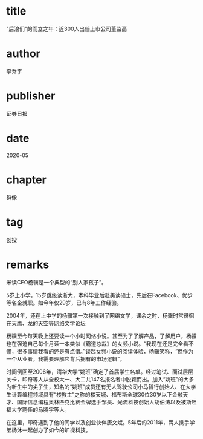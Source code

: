 # title
"后浪们"的而立之年：近300人出任上市公司董监高

# author
李乔宇

# publisher
证券日报

# date
2020-05

# chapter
群像

# tag
创投

# remarks
米读CEO杨骥是一个典型的“别人家孩子”。

5岁上小学，15岁跳级读浙大，本科毕业后赴美读硕士，先后在Facebook、优步等名企就职。如今年仅29岁，已有8年工作经验。

2004年，还在上中学的杨骥第一次接触到了网络文学，课余之时，杨骥时常徘徊在天鹰、龙的天空等网络文学论坛

杨骥至今每天晚上还要读一个小时网络小说。甚至为了了解产品，了解用户，杨骥也在强迫自己每个月读一本类似《霸道总裁》的女频小说。“我现在还是完全看不懂，很多事情我看的还是有点懵。”谈起女频小说的阅读体验，杨骥笑称，“但作为一个从业者，我需要理解它背后拥有的市场逻辑”。

时间倒回至2006年，清华大学“姚班”确定了首届学生名单。经过笔试、面试层层关卡，印奇等人从全校大一、大二共147名报名者中脱颖而出。加入“姚班”的大多为新生中的尖子生，知名的“姚班”成员还有无人驾驶公司小马智行创始人、在大学生计算编程领域具有“楼教主”之称的楼天城、福布斯全球30位30岁以下金融天才、国际信息编程奥林匹克比赛金牌选手邹昊、光流科技创始人胡伯涛以及被斯坦福大学聘任的马腾宇等人。

在这里，印奇遇到了他的同学以及创业伙伴唐文斌。5年后的2011年，两人携手学弟杨沐一起创办了如今的旷视科技。